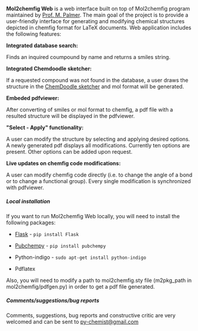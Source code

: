 **Mol2chemfig Web** is a web interface built on top of Mol2chemfig program maintained by [Prof. M. Palmer](http://science.uwaterloo.ca/~mpalmer/contact.html). The main goal of the project is to provide a user-friendly interface for generating and modifying chemical structures depicted in chemfig format for LaTeX documents. Web application includes the following features: 

**Integrated database search:**

Finds an inquired coumpound by name and returns a smiles string.

**Integrated Chemdoodle sketcher:**

If a requested compound was not found in the database, a user draws the structure in the [ChemDoodle sketcher](http://web.chemdoodle.com/tutorial/2d-structure-canvases/sketcher-canvas) and mol format will be generated.

**Embeded pdfviewer:**

After converting of smiles or mol format to chemfig, a pdf file with a resulted structure will be displayed in the pdfviewer.

**"Select - Apply" functionality:**

A user can modify the structure by selecting and applying desired options. A newly generated pdf displays all modifications. Currently ten options are present. Other options can be added upon request.

**Live updates on chemfig code modifications:**

A user can modify chemfig code directly (i.e. to change the angle of a bond or to change a functional group). Every single modification is synchronized with pdfviewer.

##### Local installation

If you want to run Mol2chemfig Web locally, you will need to install the following packages:

* [Flask](http://flask.pocoo.org/) -  ```pip install Flask ```

* [Pubchempy](https://github.com/mcs07/PubChemPy) - ```pip install pubchempy```

* Python-indigo  - ```sudo apt-get install python-indigo```

* Pdflatex

Also, you will need to modify a path to mol2chemfig.sty file (m2pkg_path in mol2chemfig/pdfgen.py) in order to get a pdf file generated. 

##### Comments/suggestions/bug reports

Comments, suggestions, bug reports and constructive critic are very welcomed and can be sent to py-chemist@gmail.com
